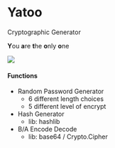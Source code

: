# Yatoo
Cryptographic Generator

**Y**ou **a**re **t**he **o**nly **o**ne

<img src="https://websiteimage-1258728659.cos.na-siliconvalley.myqcloud.com/Yatoo.png">

#### Functions

- Random Password Generator
  - 6 different length choices
  - 5 different level of encrypt
- Hash Generator
  - lib: hashlib
- B/A Encode Decode
  - lib: base64 / Crypto.Cipher
